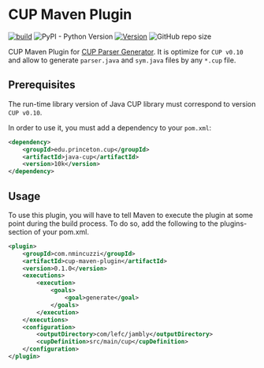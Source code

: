 # CUP Maven Plugin
[![build](https://github.com/NicoMincuzzi/cup-maven-plugin/actions/workflows/maven.yml/badge.svg)](https://github.com/NicoMincuzzi/cup-maven-plugin/actions/workflows/maven.yml)
![PyPI - Python Version](https://img.shields.io/badge/java-1.8-red) [![Version](https://img.shields.io/badge/version-v0.1.0-green)](https://github.com/NicoMincuzzi/cup-maven-plugin) ![GitHub repo size](https://img.shields.io/github/repo-size/NicoMincuzzi/cup-maven-plugin)

CUP Maven Plugin for [CUP Parser Generator](https://www.cs.princeton.edu/~appel/modern/java/CUP/). It is optimize for `CUP v0.10` and allow to generate `parser.java` and `sym.java` files by any `*.cup` file.

## Prerequisites

The run-time library version of Java CUP library must correspond to version `CUP v0.10`.

In order to use it, you must add a dependency to your `pom.xml`:

``` xml
<dependency>
    <groupId>edu.princeton.cup</groupId>
    <artifactId>java-cup</artifactId>
    <version>10k</version>
</dependency>
```

## Usage
To use this plugin, you will have to tell Maven to execute the plugin at some point during the build process. To do so, add the following to the plugins-section of your pom.xml.

``` xml
<plugin>
    <groupId>com.nmincuzzi</groupId>
    <artifactId>cup-maven-plugin</artifactId>
    <version>0.1.0</version>
    <executions>
        <execution>
            <goals>
                <goal>generate</goal>
            </goals>
        </execution>
    </executions>
    <configuration>
        <outputDirectory>com/lefc/jambly</outputDirectory>
        <cupDefinition>src/main/cup</cupDefinition>
    </configuration>
</plugin>
```
